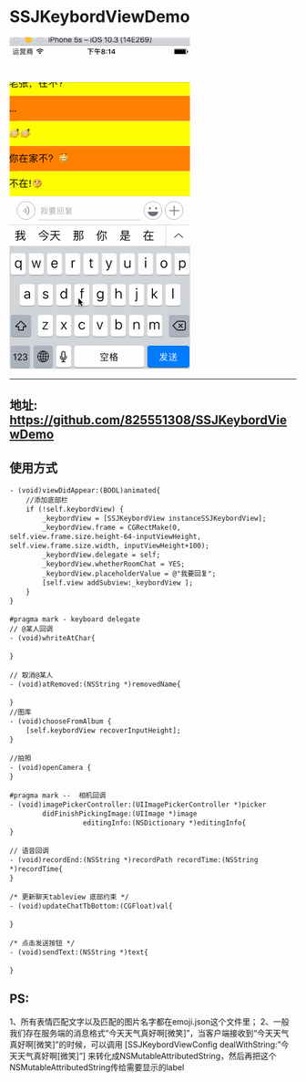 # SSJKeybordViewDemo
![](https://github.com/825551308/SSJKeybordViewDemo/blob/master/SSJKeybordViewGif2.gif)
_ _ _ _ _ _ _ _ _ _ _ _ _ _ _ _ _ _ _ _ _ _ _ _ _ _ _ _ _ _ _ _ _ _ _ _ _ _ _ _ _ _ _ _ _ _ _ _ _ _ _ _ _ _ _ _ _ _ _ _ _ _ _ _ _ _ _ _ _
## 地址: https://github.com/825551308/SSJKeybordViewDemo
## 使用方式

    - (void)viewDidAppear:(BOOL)animated{
        //添加底部栏
        if (!self.keybordView) {
            _keybordView = [SSJKeybordView instanceSSJKeybordView];
            _keybordView.frame = CGRectMake(0, self.view.frame.size.height-64-inputViewHeight, self.view.frame.size.width, inputViewHeight+100);
            _keybordView.delegate = self;
            _keybordView.whetherRoomChat = YES;
            _keybordView.placeholderValue = @"我要回复";
            [self.view addSubview:_keybordView ]; 
        }
    }

    #pragma mark - keyboard delegate
    // @某人回调
    - (void)whriteAtChar{

    }

    // 取消@某人
    - (void)atRemoved:(NSString *)removedName{

    }
    //图库
    - (void)chooseFromAlbum {
        [self.keybordView recoverInputHeight];
    }

    //拍照
    - (void)openCamera {
    }

    #pragma mark --  相机回调
    - (void)imagePickerController:(UIImagePickerController *)picker
            didFinishPickingImage:(UIImage *)image
                      editingInfo:(NSDictionary *)editingInfo{
    }

    // 语音回调
    - (void)recordEnd:(NSString *)recordPath recordTime:(NSString *)recordTime{
    }

    /* 更新聊天tableview 底部约束 */
    - (void)updateChatTbBottom:(CGFloat)val{

    }

    /* 点击发送按钮 */
    - (void)sendText:(NSString *)text{

    }


## PS:
1、所有表情匹配文字以及匹配的图片名字都在emoji.json这个文件里；
2、一般我们存在服务端的消息格式“今天天气真好啊[微笑]”，当客户端接收到“今天天气真好啊[微笑]”的时候，可以调用
[SSJKeybordViewConfig dealWithString:”今天天气真好啊[微笑]”] 来转化成NSMutableAttributedString，然后再把这个NSMutableAttributedString传给需要显示的label
